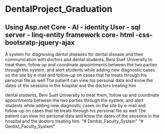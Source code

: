 # DentalProject_Graduation
## Using Asp.net Core - AI - identity User - sql server - linq-entity framework core- html -css-bootsratp-jquery-ajax
A system for diagnosing dental diseases for dental disease and their communication with doctors and dental students, Beni Suef University to treat them, follow up and coordinate appointments between the two parties through the system, and alert students while adding new diagnostic cases on the site by e-mail and follow-up on cases that he treats through his personal file as well The patient can view his personal data and know the dates of the sessions in the hospital and the doctors treating him

dental students, Beni Suef University to treat them, follow up and coordinate appointments between the two
parties through the system, and alert students while adding new diagnostic cases on the site by e-mail and follow-up
on cases that he treats through his personal file as well The patient can view his personal data and know the dates of
the sessions in the hospital and the doctors treating him.
"# Dentist_Faculty_System" 
"# Dentist_Faculty_System" 
